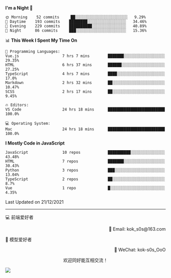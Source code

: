 <!--START_SECTION:waka-->
**I'm a Night 🦉** 

```text
🌞 Morning    52 commits     ██░░░░░░░░░░░░░░░░░░░░░░░   9.29% 
🌆 Daytime    193 commits    ████████░░░░░░░░░░░░░░░░░   34.46% 
🌃 Evening    229 commits    ██████████░░░░░░░░░░░░░░░   40.89% 
🌙 Night      86 commits     ███░░░░░░░░░░░░░░░░░░░░░░   15.36%

```


📊 **This Week I Spent My Time On** 

```text
💬 Programming Languages: 
Vue.js                   7 hrs 7 mins        ███████░░░░░░░░░░░░░░░░░░   29.35% 
HTML                     6 hrs 37 mins       ██████░░░░░░░░░░░░░░░░░░░   27.25% 
TypeScript               4 hrs 7 mins        ████░░░░░░░░░░░░░░░░░░░░░   17.0% 
Markdown                 2 hrs 32 mins       ██░░░░░░░░░░░░░░░░░░░░░░░   10.47% 
SCSS                     2 hrs 17 mins       ██░░░░░░░░░░░░░░░░░░░░░░░   9.45%

🔥 Editors: 
VS Code                  24 hrs 18 mins      █████████████████████████   100.0%

💻 Operating System: 
Mac                      24 hrs 18 mins      █████████████████████████   100.0%

```

**I Mostly Code in JavaScript** 

```text
JavaScript               10 repos            ██████████░░░░░░░░░░░░░░░   43.48% 
HTML                     7 repos             ███████░░░░░░░░░░░░░░░░░░   30.43% 
Python                   3 repos             ███░░░░░░░░░░░░░░░░░░░░░░   13.04% 
TypeScript               2 repos             ██░░░░░░░░░░░░░░░░░░░░░░░   8.7% 
Vue                      1 repo              █░░░░░░░░░░░░░░░░░░░░░░░░   4.35%

```



 Last Updated on 21/12/2021
<!--END_SECTION:waka-->

---

💻 前端爱好者 

<p align="right">
📧 Email: kok_s0s@163.com 
</p> 

<p align="left">
🧩 模型爱好者
</p>

<p align="right">
📲 WeChat: kok-s0s_OoO
</p>


<p align="center">欢迎同好能互相交流！</p>

<img align="center"  src="https://www.kok-s0s.top/usr/uploads/2021/01/4291479694.jpg">
